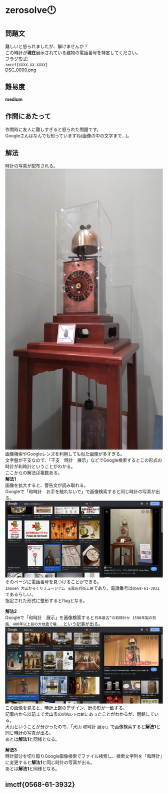 # zerosolve🕛

## 問題文
難しいと怒られましたが、解けませんか？  
この時計が**現在**展示されている建物の電話番号を特定してください。  
フラグ形式:  
`imctf{XXXX-XX-XXXX}`  
[DSC_0000.png](files/DSC_0000.png)  

## 難易度
**medium**  

## 作問にあたって
作問時に友人に難しすぎると怒られた問題です。  
Googleさんはなんでも知っていますね(画像の中の文字まで...)。  

## 解法
時計の写真が配布される。  
![DSC_0000.png](files/DSC_0000.png)  
画像検索やGoogleレンズを利用しても似た画像が多すぎる。  
文字盤が干支なので、「干支　時計　展示」などでGoogle検索するとこの形式の時計が和時計ということがわかる。  
ここからの解法は複数ある。  
**解法1**  
画像を拡大すると、警告文が読み取れる。  
Googleで「和時計　お手を触れないで」で画像検索すると同じ時計の写真が出る。  
![image1.png](images/image1.png)  
そのページに電話番号を見つけることができる。  
`Imasen 犬山からくりミュージアム 玉屋庄兵衛工房`であり、電話番号は`0568-61-3932`であるらしい。  
指定された形式に整形するとflagとなる。  
  
**解法2**  
Googleで「和時計　展示」を画像検索すると`日本最古”の和時計か 1596年製の刻銘、400年以上前の大地震で壊...`という記事が出る。  
![image2.png](images/image2.png)  
この画像を見ると、時計上部のデザイン、針の形が一致する。  
記事内から以前まで犬山市の`昭和レトロ館`にあったことがわかるが、閉館している。  
犬山ということが分かったので、「犬山 和時計 展示」で画像検索すると**解法1**と同じ時計の写真が出る。  
あとは**解法1**と同様となる。  

**解法3**  
時計部分を切り取りGoogle画像検索でファイル検索し、検索文字列を「和時計」に変更すると**解法1**と同じ時計の写真が出る。  
あとは**解法1**と同様となる。  

## imctf{0568-61-3932}
